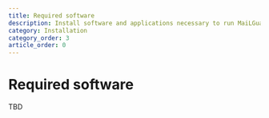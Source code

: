 ```yaml
---
title: Required software
description: Install software and applications necessary to run MaiLGuardian
category: Installation
category_order: 3
article_order: 0
---
```

# Required software

TBD